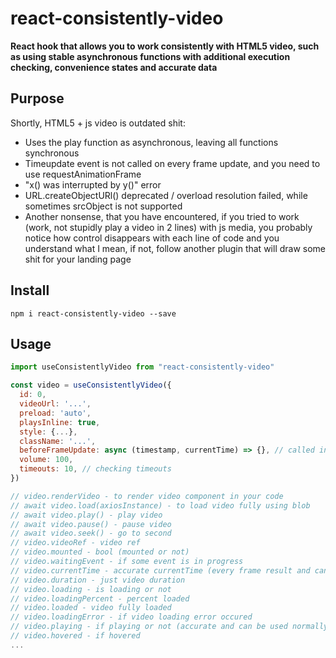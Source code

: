 # **react-consistently-video**

**React hook that allows you to work consistently with HTML5 video, such as using stable asynchronous functions with additional execution checking, convenience states and accurate data**

## Purpose
Shortly, HTML5 + js video is outdated shit:
- Uses the play function as asynchronous, leaving all functions synchronous
- Timeupdate event is not called on every frame update, and you need to use requestAnimationFrame
- "x() was interrupted by y()" error
- URL.createObjectURl() deprecated / overload resolution failed, while sometimes srcObject is not supported
- Another nonsense, that you have encountered, if you tried to work (work, not stupidly play a video in 2 lines) with js media, you probably notice how control disappears with each line of code and you understand what I mean, if not, follow another plugin that will draw some shit for your landing page

## Install
```npm i react-consistently-video --save```

## Usage
```jsx
import useConsistentlyVideo from "react-consistently-video"

const video = useConsistentlyVideo({
  id: 0,
  videoUrl: '...',
  preload: 'auto',
  playsInline: true,
  style: {...},
  className: '...',
  beforeFrameUpdate: async (timestamp, currentTime) => {}, // called in requestAnimationFrame callback
  volume: 100,
  timeouts: 10, // checking timeouts
})

// video.renderVideo - to render video component in your code
// await video.load(axiosInstance) - to load video fully using blob
// await video.play() - play video
// await video.pause() - pause video
// await video.seek() - go to second
// video.videoRef - video ref
// video.mounted - bool (mounted or not)
// video.waitingEvent - if some event is in progress
// video.currentTime - accurate currentTime (every frame result and can be used normally)
// video.duration - just video duration
// video.loading - is loading or not
// video.loadingPercent - percent loaded
// video.loaded - video fully loaded
// video.loadingError - if video loading error occured
// video.playing - if playing or not (accurate and can be used normally)
// video.hovered - if hovered
...

```